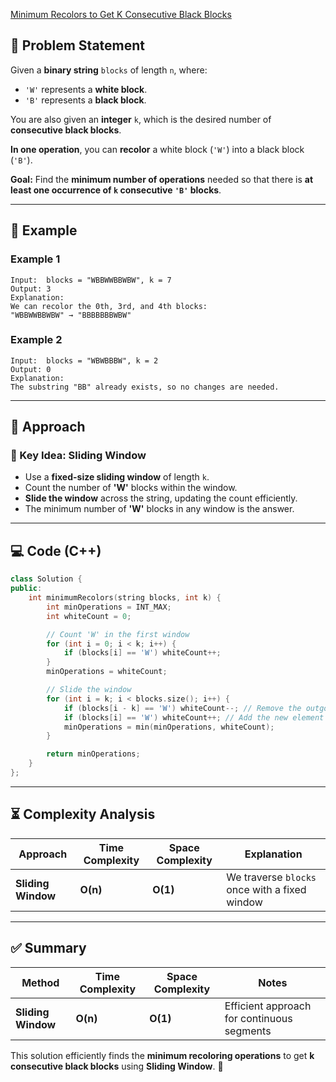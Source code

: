 [Minimum Recolors to Get K Consecutive Black Blocks](https://leetcode.com/problems/minimum-recolors-to-get-k-consecutive-black-blocks/description/?envType=daily-question&envId=2025-03-08)


## **📌 Problem Statement**
Given a **binary string** `blocks` of length `n`, where:
- `'W'` represents a **white block**.
- `'B'` represents a **black block**.

You are also given an **integer** `k`, which is the desired number of **consecutive black blocks**.

**In one operation**, you can **recolor** a white block (`'W'`) into a black block (`'B'`).

**Goal:** Find the **minimum number of operations** needed so that there is **at least one occurrence of `k` consecutive `'B'` blocks**.

---

## **🔹 Example**
### **Example 1**
```
Input:  blocks = "WBBWWBBWBW", k = 7
Output: 3
Explanation:
We can recolor the 0th, 3rd, and 4th blocks:
"WBBWWBBWBW" → "BBBBBBBWBW"
```

### **Example 2**
```
Input:  blocks = "WBWBBBW", k = 2
Output: 0
Explanation:
The substring "BB" already exists, so no changes are needed.
```

---

## **🚀 Approach**
### **🔑 Key Idea: Sliding Window**
- Use a **fixed-size sliding window** of length `k`.
- Count the number of **'W'** blocks within the window.
- **Slide the window** across the string, updating the count efficiently.
- The minimum number of **'W'** blocks in any window is the answer.

---

## **💻 Code (C++)**
```cpp
class Solution {
public:
    int minimumRecolors(string blocks, int k) {
        int minOperations = INT_MAX;
        int whiteCount = 0;

        // Count 'W' in the first window
        for (int i = 0; i < k; i++) {
            if (blocks[i] == 'W') whiteCount++;
        }
        minOperations = whiteCount;

        // Slide the window
        for (int i = k; i < blocks.size(); i++) {
            if (blocks[i - k] == 'W') whiteCount--; // Remove the outgoing element
            if (blocks[i] == 'W') whiteCount++; // Add the new element
            minOperations = min(minOperations, whiteCount);
        }

        return minOperations;
    }
};
```

---

## **⏳ Complexity Analysis**
| Approach        | Time Complexity | Space Complexity | Explanation |
|----------------|---------------|----------------|-------------|
| **Sliding Window** | **O(n)** | **O(1)** | We traverse `blocks` once with a fixed window |

---

## **✅ Summary**
| Method | Time Complexity | Space Complexity | Notes |
|--------|---------------|----------------|----------------|
| **Sliding Window** | **O(n)** | **O(1)** | Efficient approach for continuous segments |

This solution efficiently finds the **minimum recoloring operations** to get **k consecutive black blocks** using **Sliding Window**. 🚀
